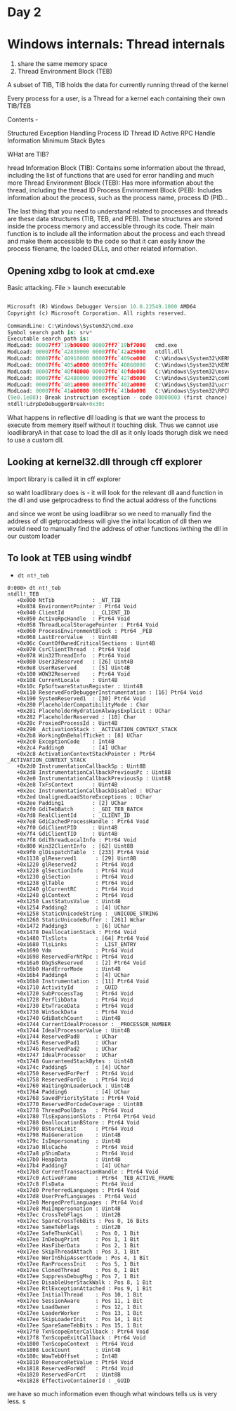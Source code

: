 # Day 2

# Windows internals: Thread internals

1. share the same memory space
2. Thread Environment Block (TEB)

A subset of TIB, TIB holds the data for currently running thread of the kernel

Every process for a user, is a Thread for a kernel each containing their own TIB/TEB

Contents -

Structured Exception Handling
Process ID
Thread ID
Active RPC Handle Information
Minimum Stack Bytes

WHat are TIB?

hread Information Block (TIB): Contains some information about the thread, including the list of functions that are used for error handling and much more
Thread Environment Block (TEB): Has more information about the thread, including the thread ID
Process Environment Block (PEB): Includes information about the process, such as the process name, process ID (PID...

The last thing that you need to understand related to processes and threads are these data structures (TIB, TEB, and PEB). These structures are stored inside the process memory and accessible through its code. Their main function is to include all the information about the process and each thread and make them accessible to the code so that it can easily know the process filename, the loaded DLLs, and other related information.

## Opening xdbg to look at cmd.exe

Basic attacking. File > launch executable

```python

Microsoft (R) Windows Debugger Version 10.0.22549.1000 AMD64
Copyright (c) Microsoft Corporation. All rights reserved.

CommandLine: C:\Windows\System32\cmd.exe
Symbol search path is: srv*
Executable search path is: 
ModLoad: 00007ff7`19b90000 00007ff7`19bf7000   cmd.exe 
ModLoad: 00007ffc`42830000 00007ffc`42a25000   ntdll.dll
ModLoad: 00007ffc`40910000 00007ffc`409ce000   C:\Windows\System32\KERNEL32.DLL # these loaders are loaded in different loaders
ModLoad: 00007ffc`405a0000 00007ffc`40868000   C:\Windows\System32\KERNELBASE.dll
ModLoad: 00007ffc`40f40000 00007ffc`40fde000   C:\Windows\System32\msvcrt.dll
ModLoad: 00007ffc`42480000 00007ffc`427d5000   C:\Windows\System32\combase.dll
ModLoad: 00007ffc`401a0000 00007ffc`402a0000   C:\Windows\System32\ucrtbase.dll
ModLoad: 00007ffc`41ab0000 00007ffc`41bda000   C:\Windows\System32\RPCRT4.dll
(9e0.1e08): Break instruction exception - code 80000003 (first chance)
ntdll!LdrpDoDebuggerBreak+0x30:
```

What happens in reflective dll loading is that we want the process to execute from memery itself without it touching disk.
Thus we cannot use loadlibraryA in that case to load the dll as it only loads thorugh disk we need to use a custom dll.

## Looking at kernel32.dll through cff explorer

Import library is called iit in cff explorer

so waht loadlibrary does is -
it will look for the relevant dll aand function in the dll and use getprocadress to find the actual address of the functions

and since we wont be using loadlibrar so we need to manually find the address of dll
getprocaddress will give the inital location of dll then we would need to manually find the address of other functions iwthing the dll in our custom loader

## To look at TEB using windbf

- `dt nt!_teb`

```
0:000> dt nt!_teb
ntdll!_TEB
   +0x000 NtTib            : _NT_TIB
   +0x038 EnvironmentPointer : Ptr64 Void
   +0x040 ClientId         : _CLIENT_ID
   +0x050 ActiveRpcHandle  : Ptr64 Void
   +0x058 ThreadLocalStoragePointer : Ptr64 Void
   +0x060 ProcessEnvironmentBlock : Ptr64 _PEB
   +0x068 LastErrorValue   : Uint4B
   +0x06c CountOfOwnedCriticalSections : Uint4B
   +0x070 CsrClientThread  : Ptr64 Void
   +0x078 Win32ThreadInfo  : Ptr64 Void
   +0x080 User32Reserved   : [26] Uint4B
   +0x0e8 UserReserved     : [5] Uint4B
   +0x100 WOW32Reserved    : Ptr64 Void
   +0x108 CurrentLocale    : Uint4B
   +0x10c FpSoftwareStatusRegister : Uint4B
   +0x110 ReservedForDebuggerInstrumentation : [16] Ptr64 Void
   +0x190 SystemReserved1  : [30] Ptr64 Void
   +0x280 PlaceholderCompatibilityMode : Char
   +0x281 PlaceholderHydrationAlwaysExplicit : UChar
   +0x282 PlaceholderReserved : [10] Char
   +0x28c ProxiedProcessId : Uint4B
   +0x290 _ActivationStack : _ACTIVATION_CONTEXT_STACK
   +0x2b8 WorkingOnBehalfTicket : [8] UChar
   +0x2c0 ExceptionCode    : Int4B
   +0x2c4 Padding0         : [4] UChar
   +0x2c8 ActivationContextStackPointer : Ptr64 _ACTIVATION_CONTEXT_STACK
   +0x2d0 InstrumentationCallbackSp : Uint8B
   +0x2d8 InstrumentationCallbackPreviousPc : Uint8B
   +0x2e0 InstrumentationCallbackPreviousSp : Uint8B
   +0x2e8 TxFsContext      : Uint4B
   +0x2ec InstrumentationCallbackDisabled : UChar
   +0x2ed UnalignedLoadStoreExceptions : UChar
   +0x2ee Padding1         : [2] UChar
   +0x2f0 GdiTebBatch      : _GDI_TEB_BATCH
   +0x7d8 RealClientId     : _CLIENT_ID
   +0x7e8 GdiCachedProcessHandle : Ptr64 Void
   +0x7f0 GdiClientPID     : Uint4B
   +0x7f4 GdiClientTID     : Uint4B
   +0x7f8 GdiThreadLocalInfo : Ptr64 Void
   +0x800 Win32ClientInfo  : [62] Uint8B
   +0x9f0 glDispatchTable  : [233] Ptr64 Void
   +0x1138 glReserved1      : [29] Uint8B
   +0x1220 glReserved2      : Ptr64 Void
   +0x1228 glSectionInfo    : Ptr64 Void
   +0x1230 glSection        : Ptr64 Void
   +0x1238 glTable          : Ptr64 Void
   +0x1240 glCurrentRC      : Ptr64 Void
   +0x1248 glContext        : Ptr64 Void
   +0x1250 LastStatusValue  : Uint4B
   +0x1254 Padding2         : [4] UChar
   +0x1258 StaticUnicodeString : _UNICODE_STRING
   +0x1268 StaticUnicodeBuffer : [261] Wchar
   +0x1472 Padding3         : [6] UChar
   +0x1478 DeallocationStack : Ptr64 Void
   +0x1480 TlsSlots         : [64] Ptr64 Void
   +0x1680 TlsLinks         : _LIST_ENTRY
   +0x1690 Vdm              : Ptr64 Void
   +0x1698 ReservedForNtRpc : Ptr64 Void
   +0x16a0 DbgSsReserved    : [2] Ptr64 Void
   +0x16b0 HardErrorMode    : Uint4B
   +0x16b4 Padding4         : [4] UChar
   +0x16b8 Instrumentation  : [11] Ptr64 Void
   +0x1710 ActivityId       : _GUID
   +0x1720 SubProcessTag    : Ptr64 Void
   +0x1728 PerflibData      : Ptr64 Void
   +0x1730 EtwTraceData     : Ptr64 Void
   +0x1738 WinSockData      : Ptr64 Void
   +0x1740 GdiBatchCount    : Uint4B
   +0x1744 CurrentIdealProcessor : _PROCESSOR_NUMBER
   +0x1744 IdealProcessorValue : Uint4B
   +0x1744 ReservedPad0     : UChar
   +0x1745 ReservedPad1     : UChar
   +0x1746 ReservedPad2     : UChar
   +0x1747 IdealProcessor   : UChar
   +0x1748 GuaranteedStackBytes : Uint4B
   +0x174c Padding5         : [4] UChar
   +0x1750 ReservedForPerf  : Ptr64 Void
   +0x1758 ReservedForOle   : Ptr64 Void
   +0x1760 WaitingOnLoaderLock : Uint4B
   +0x1764 Padding6         : [4] UChar
   +0x1768 SavedPriorityState : Ptr64 Void
   +0x1770 ReservedForCodeCoverage : Uint8B
   +0x1778 ThreadPoolData   : Ptr64 Void
   +0x1780 TlsExpansionSlots : Ptr64 Ptr64 Void
   +0x1788 DeallocationBStore : Ptr64 Void
   +0x1790 BStoreLimit      : Ptr64 Void
   +0x1798 MuiGeneration    : Uint4B
   +0x179c IsImpersonating  : Uint4B
   +0x17a0 NlsCache         : Ptr64 Void
   +0x17a8 pShimData        : Ptr64 Void
   +0x17b0 HeapData         : Uint4B
   +0x17b4 Padding7         : [4] UChar
   +0x17b8 CurrentTransactionHandle : Ptr64 Void
   +0x17c0 ActiveFrame      : Ptr64 _TEB_ACTIVE_FRAME
   +0x17c8 FlsData          : Ptr64 Void
   +0x17d0 PreferredLanguages : Ptr64 Void
   +0x17d8 UserPrefLanguages : Ptr64 Void
   +0x17e0 MergedPrefLanguages : Ptr64 Void
   +0x17e8 MuiImpersonation : Uint4B
   +0x17ec CrossTebFlags    : Uint2B
   +0x17ec SpareCrossTebBits : Pos 0, 16 Bits
   +0x17ee SameTebFlags     : Uint2B
   +0x17ee SafeThunkCall    : Pos 0, 1 Bit
   +0x17ee InDebugPrint     : Pos 1, 1 Bit
   +0x17ee HasFiberData     : Pos 2, 1 Bit
   +0x17ee SkipThreadAttach : Pos 3, 1 Bit
   +0x17ee WerInShipAssertCode : Pos 4, 1 Bit
   +0x17ee RanProcessInit   : Pos 5, 1 Bit
   +0x17ee ClonedThread     : Pos 6, 1 Bit
   +0x17ee SuppressDebugMsg : Pos 7, 1 Bit
   +0x17ee DisableUserStackWalk : Pos 8, 1 Bit
   +0x17ee RtlExceptionAttached : Pos 9, 1 Bit
   +0x17ee InitialThread    : Pos 10, 1 Bit
   +0x17ee SessionAware     : Pos 11, 1 Bit
   +0x17ee LoadOwner        : Pos 12, 1 Bit
   +0x17ee LoaderWorker     : Pos 13, 1 Bit
   +0x17ee SkipLoaderInit   : Pos 14, 1 Bit
   +0x17ee SpareSameTebBits : Pos 15, 1 Bit
   +0x17f0 TxnScopeEnterCallback : Ptr64 Void
   +0x17f8 TxnScopeExitCallback : Ptr64 Void
   +0x1800 TxnScopeContext  : Ptr64 Void
   +0x1808 LockCount        : Uint4B
   +0x180c WowTebOffset     : Int4B
   +0x1810 ResourceRetValue : Ptr64 Void
   +0x1818 ReservedForWdf   : Ptr64 Void
   +0x1820 ReservedForCrt   : Uint8B
   +0x1828 EffectiveContainerId : _GUID
```

we have so much information even though what windows tells us is very less.
s